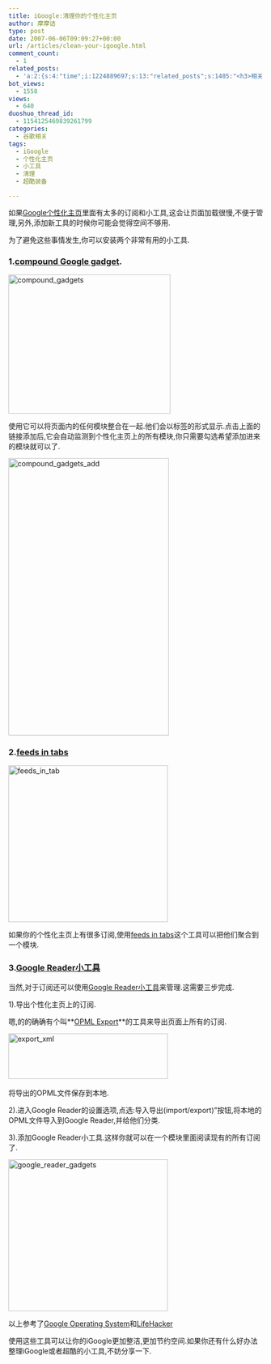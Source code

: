 ```yaml
---
title: iGoogle:清理你的个性化主页
author: 摩摩诘
type: post
date: 2007-06-06T09:09:27+00:00
url: /articles/clean-your-igoogle.html
comment_count:
  - 1
related_posts:
  - 'a:2:{s:4:"time";i:1224889697;s:13:"related_posts";s:1485:"<h3>相关日志</h3><ul class="related_post"><li><a href="http://www.digglife.cn/articles/igoogle%e7%bb%99%e4%bd%a0%e7%9a%84igoogle%e5%8a%a0%e4%b8%8a%e4%be%bf%e7%ad%be.html" title="iGoogle:给你的iGoogle加上便签">iGoogle:给你的iGoogle加上便签</a></li><li><a href="http://www.digglife.cn/articles/%e4%bd%bf%e7%94%a8greasemonkey%e4%b8%aa%e6%80%a7%e5%8c%96%e4%bd%a0%e7%9a%84igoogle.html" title="使用Greasemonkey个性化你的iGoogle">使用Greasemonkey个性化你的iGoogle</a></li><li><a href="http://www.digglife.cn/articles/can-not-modify-category-slug.html" title="Wordpress无法编辑分类缩略名(Slug)的解决">Wordpress无法编辑分类缩略名(Slug)的解决</a></li><li><a href="http://www.digglife.cn/articles/clean-up-desktop-improve-productivity-2.html" title="彻底清空桌面,让启动程序更加高效Part.2">彻底清空桌面,让启动程序更加高效Part.2</a></li><li><a href="http://www.digglife.cn/articles/clean-up-desktop-improve-productivity-1.html" title="彻底清空桌面,让启动程序更加高效Part.1">彻底清空桌面,让启动程序更加高效Part.1</a></li><li><a href="http://www.digglife.cn/articles/google-apps-firefox-sidebar.html" title="集装:在Firefox侧边栏载入Google应用">集装:在Firefox侧边栏载入Google应用</a></li><li><a href="http://www.digglife.cn/articles/how-to-install-kde40-in-ubuntu.html" title="如何在Ubuntu 7.10下安装KDE 4.0">如何在Ubuntu 7.10下安装KDE 4.0</a></li></ul>";}'
bot_views:
  - 1558
views:
  - 640
duoshuo_thread_id:
  - 1154125469839261799
categories:
  - 谷歌相关
tags:
  - iGoogle
  - 个性化主页
  - 小工具
  - 清理
  - 超酷装备

---
```

如果<a target="_blank" href="http://www.google.com/ig">Google个性化主页</a>里面有太多的订阅和小工具,这会让页面加载很慢,不便于管理,另外,添加新工具的时候你可能会觉得空间不够用.

为了避免这些事情发生,你可以安装两个非常有用的小工具.

### 1.[compound Google gadget][1].

<a atomicselection="true" href="https://www.digglife.net/wp-content/uploads/3/379/2007/06/compound-gadgets.png"><img width="320" src="https://www.digglife.net/wp-content/uploads/3/379/2007/06/compound-gadgets-thumb.png" alt="compound_gadgets" height="275" /></a>

使用它可以将页面内的任何模块整合在一起.他们会以标签的形式显示.点击上面的链接添加后,它会自动监测到个性化主页上的所有模块,你只需要勾选希望添加进来的模块就可以了.

<!--more-->

<a atomicselection="true" href="https://www.digglife.net/wp-content/uploads/3/379/2007/06/compound-gadgets-add.png"><img width="317" src="https://www.digglife.net/wp-content/uploads/3/379/2007/06/compound-gadgets-add-thumb.png" alt="compound_gadgets_add" height="548" /></a>

### 2.<a target="_blank" href="http://www.google.com/ig/directory?root=%2Fig&dpos=top&num=24&url=http://www.google.com/ig/modules/feeds_tabs.xml">feeds in tabs</a>

<a atomicselection="true" href="https://www.digglife.net/wp-content/uploads/3/379/2007/06/feeds-in-tab.png"><img width="315" src="https://www.digglife.net/wp-content/uploads/3/379/2007/06/feeds-in-tab-thumb.png" alt="feeds_in_tab" height="310" /></a>

如果你的个性化主页上有很多订阅,使用<a target="_blank" href="http://www.google.com/ig/directory?root=%2Fig&dpos=top&num=24&url=http://www.google.com/ig/modules/feeds_tabs.xml">feeds in tabs</a>这个工具可以把他们聚合到一个模块.

### 3.<a target="_blank" href="http://www.google.com/ig/directory?url=reader.xml">Google Reader小工具</a>

当然,对于订阅还可以使用<a target="_blank" href="http://www.google.com/ig/directory?url=reader.xml">Google Reader小工具</a>来管理.这需要三步完成.

1).导出个性化主页上的订阅.

嗯,的的确确有个叫**<a target="_blank" href="http://www.google.com/ig/add?moduleurl=http%3A//persistent.info/modules/opml-export.xml">OPML Export</a>**的工具来导出页面上所有的订阅.

<a atomicselection="true" href="https://www.digglife.net/wp-content/uploads/3/379/2007/06/export-xml.png"><img width="315" src="https://www.digglife.net/wp-content/uploads/3/379/2007/06/export-xml-thumb.png" alt="export_xml" height="90" /></a> 

将导出的OPML文件保存到本地.

2).进入Google Reader的设置选项,点选:导入导出(import/export)&#8221;按钮,将本地的OPML文件导入到Google Reader,并给他们分类.

3).添加Google Reader小工具.这样你就可以在一个模块里面阅读现有的所有订阅了.

<a atomicselection="true" href="https://www.digglife.net/wp-content/uploads/3/379/2007/06/google-reader-gadgets.png"><img width="315" src="https://www.digglife.net/wp-content/uploads/3/379/2007/06/google-reader-gadgets-thumb.png" alt="google_reader_gadgets" height="300" /></a>

以上参考了<a target="_blank" href="http://googlesystem.blogspot.com/2007/06/declutter-igoogle.html">Google Operating System</a>和<a target="_blank" href="http://www.lifehacker.com/software/igoogle/clean-up-your-homepage-with-the-compound-gadget-265718.php">LifeHacker</a>

使用这些工具可以让你的iGoogle更加整洁,更加节约空间.如果你还有什么好办法整理iGoogle或者超酷的小工具,不妨分享一下.

 [1]: http://www.google.com/ig/directory?url=compound.xml
